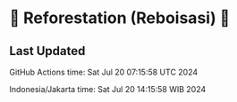 
# 🌳 Reforestation (Reboisasi) 🌲

## Last Updated

GitHub Actions time: Sat Jul 20 07:15:58 UTC 2024

Indonesia/Jakarta time: Sat Jul 20 14:15:58 WIB 2024
